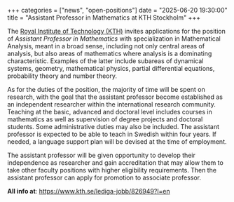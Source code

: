 +++
categories = ["news", "open-positions"]
date = "2025-06-20 19:30:00"
title = "Assistant Professor in Mathematics at KTH Stockholm"
+++

The [Royal Institute of Technology (KTH)](https://www.kth.se/en) invites applications for
the position of *Assistant Professor in Mathematics* with specialization in Mathematical 
Analysis, meant in a broad sense, including not only central areas of analysis, but also 
areas of mathematics where analysis is a dominating characteristic. Examples of the latter 
include subareas of dynamical systems, geometry, mathematical physics, partial differential 
equations, probability theory and number theory.

As for the duties of the position, the majority of time will be spent on research, with 
the goal that the assistant professor become established as an independent researcher 
within the international research community. Teaching at the basic, advanced and doctoral 
level includes courses in mathematics as well as supervision of degree projects and doctoral 
students. Some administrative duties may also be included. The assistant professor is expected 
to be able to teach in Swedish within four years. If needed, a language support plan will be 
devised at the time of employment.  

The assistant professor will be given opportunity to develop their independence as researcher 
and gain accreditation that may allow them to take other faculty positions with higher 
eligibility requirements. Then the assistant professor can apply for promotion 
to associate professor.

**All info at**: <https://www.kth.se/lediga-jobb/826949?l=en>
